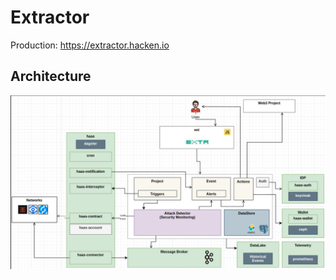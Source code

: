 # Extractor

Production: https://extractor.hacken.io

## Architecture

<img src="doc/Ext-Architecture.png" width="850">

